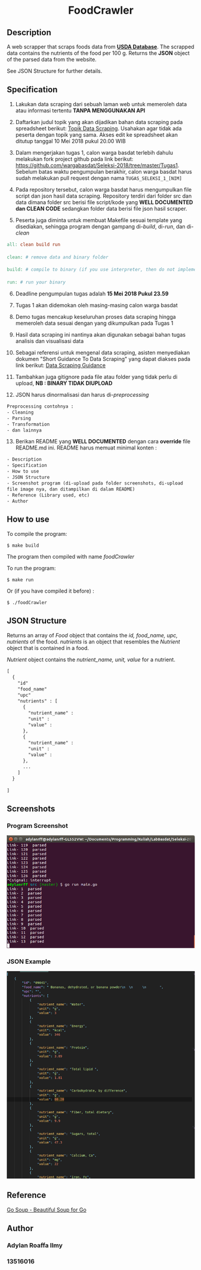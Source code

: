 <h1 align="center">FoodCrawler</h1>

## Description

A web scrapper that scraps foods data from [**USDA Database**](https://ndb.nal.usda.gov/ndb/search/list). The scrapped data contains the nutrients of the food per 100 g. Returns the **JSON** object of the parsed data from the website. 

See JSON Structure for further details.

## Specification

1. Lakukan data scraping dari sebuah laman web untuk memeroleh data atau informasi tertentu __TANPA MENGGUNAKAN API__

2. Daftarkan judul topik yang akan dijadikan bahan data scraping pada spreadsheet berikut: [Topik Data Scraping](http://bit.ly/TopikDataScraping). Usahakan agar tidak ada peserta dengan topik yang sama. Akses edit ke spreadsheet akan ditutup tanggal 10 Mei 2018 pukul 20.00 WIB

3. Dalam mengerjakan tugas 1, calon warga basdat terlebih dahulu melakukan fork project github pada link berikut: https://github.com/wargabasdat/Seleksi-2018/tree/master/Tugas1. Sebelum batas waktu pengumpulan berakhir, calon warga basdat harus sudah melakukan pull request dengan nama ```TUGAS_SELEKSI_1_[NIM]```

4. Pada repository tersebut, calon warga basdat harus mengumpulkan file script dan json hasil data scraping. Repository terdiri dari folder src dan data dimana folder src berisi file script/kode yang __WELL DOCUMENTED dan CLEAN CODE__ sedangkan folder data berisi file json hasil scraper.

5. Peserta juga diminta untuk membuat Makefile sesuai template yang disediakan, sehingga program dengan gampang di-_build_, di-_run_, dan di-_clean_

``` Makefile
all: clean build run

clean: # remove data and binary folder

build: # compile to binary (if you use interpreter, then do not implement it)

run: # run your binary

```

6. Deadline pengumpulan tugas adalah __15 Mei 2018 Pukul 23.59__

7. Tugas 1 akan didemokan oleh masing-masing calon warga basdat

8. Demo tugas mencakup keseluruhan proses data scraping hingga memeroleh data sesuai dengan yang dikumpulkan pada Tugas 1

9. Hasil data scraping ini nantinya akan digunakan sebagai bahan tugas analisis dan visualisasi data

10. Sebagai referensi untuk mengenal data scraping, asisten menyediakan dokumen "Short Guidance To Data Scraping" yang dapat diakses pada link berikut: [Data Scraping Guidance](http://bit.ly/DataScrapingGuidance)

11. Tambahkan juga gitignore pada file atau folder yang tidak perlu di upload, __NB : BINARY TIDAK DIUPLOAD__

12. JSON harus dinormalisasi dan harus di-_preprocessing_
```
Preprocessing contohnya :
- Cleaning
- Parsing
- Transformation
- dan lainnya
```

13. Berikan README yang __WELL DOCUMENTED__ dengan cara __override__ file README.md ini. README harus memuat minimal konten :
```
- Description
- Specification
- How to use
- JSON Structure
- Screenshot program (di-upload pada folder screenshots, di-upload file image nya, dan ditampilkan di dalam README)
- Reference (Library used, etc)
- Author
```


## How to use

To compile the program:
```
$ make build
```
The program then compiled with name *foodCrawler*

To run the program:
```
$ make run
```

Or (if you have compiled it before) : 
```
$ ./foodCrawler
```





## JSON Structure
Returns an array of *Food* object that contains the *id, food_name, upc, nutrients* of the food. *nutrients* is an object that resembles the *Nutrient* object that is contained in a food. 

*Nutrient* object contains the *nutrient_name, unit, value* for a nutrient.

``` 
[
  {
    "id"
    "food_name"
    "upc"
    "nutrients" : [
      {
        "nutrient_name" : 
        "unit" : 
        "value" :
      },
      {
        "nutrient_name" : 
        "unit" : 
        "value" :
      }, 
      ...
    ]
  }
   
]
```


## Screenshots

### Program Screenshot
![Program](screenshots/parser.png)

### JSON Example
![JSON](screenshots/hasil_json.png)


## Reference
[Go Soup - Beautiful Soup for Go](https://github.com/anaskhan96/soup)


## Author

<h3> Adylan Roaffa Ilmy </h3>
<h3> 13516016 </h3>